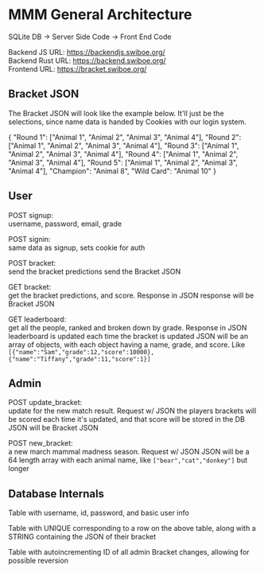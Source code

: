 # MMM General Architecture

SQLite DB -> Server Side Code -> Front End Code

Backend JS URL: https://backendjs.swiboe.org/   
Backend Rust URL: https://backend.swiboe.org/   
Frontend URL: https://bracket.swiboe.org/   

## Bracket JSON

The Bracket JSON will look like the example below. It'll just be the selections, since name data is handed by Cookies with our login system.

{
"Round 1": ["Animal 1", "Animal 2", "Animal 3", "Animal 4"],
"Round 2": ["Animal 1", "Animal 2", "Animal 3", "Animal 4"],
"Round 3": ["Animal 1", "Animal 2", "Animal 3", "Animal 4"],
"Round 4": ["Animal 1", "Animal 2", "Animal 3", "Animal 4"],
"Round 5": ["Animal 1", "Animal 2", "Animal 3", "Animal 4"],
"Champion": "Animal 8",
"Wild Card": "Animal 10"
}

## User

POST signup:  
username, password, email, grade

POST signin:  
same data as signup, sets cookie for auth

POST bracket:  
send the bracket predictions
send the Bracket JSON

GET bracket:  
get the bracket predictions, and score. Response in JSON
response will be Bracket JSON

GET leaderboard:  
get all the people, ranked and broken down by grade. Response in JSON
leaderboard is updated each time the bracket is updated
JSON will be an array of objects, with each object having a name, grade, and score. Like `[{"name":"Sam","grade":12,"score":10000},{"name":"Tiffany","grade":11,"score":1}]`

## Admin

POST update_bracket:  
update for the new match result. Request w/ JSON
the players brackets will be scored each time it's updated, and that score will be stored in the DB
JSON will be Bracket JSON

POST new_bracket:  
a new march mammal madness season. Request w/ JSON
JSON will be a 64 length array with each animal name, like `["bear","cat","donkey"]` but longer

## Database Internals

Table with username, id, password, and basic user info

Table with UNIQUE corresponding to a row on the above table, along with a STRING containing the JSON of their bracket

Table with autoincrementing ID of all admin Bracket changes, allowing for possible reversion
